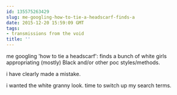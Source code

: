 ```yaml
---
id: 135575263429
slug: me-googling-how-to-tie-a-headscarf-finds-a
date: 2015-12-20 15:59:09 GMT
tags:
- transmissions from the void
title: ''
---
```


me googling 'how to tie a headscarf': finds a bunch of white girls appropriating (mostly) Black and/or other poc styles/methods.

i have clearly made a mistake.

i wanted the white granny look. time to switch up my search terms.